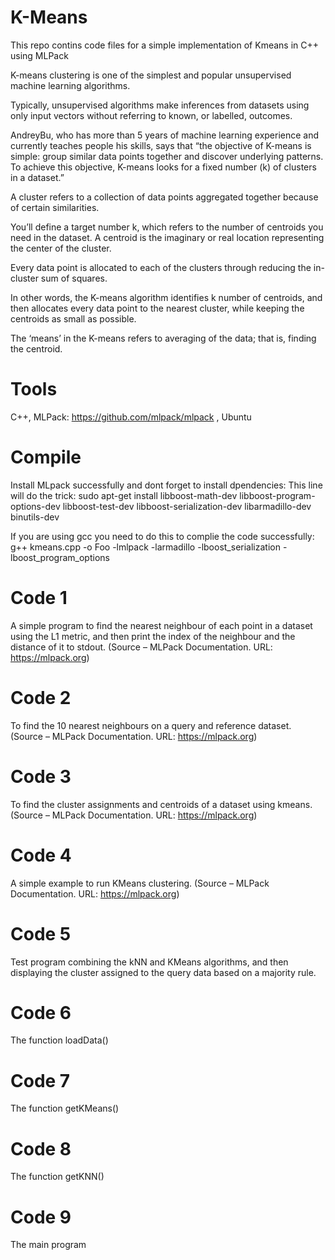 # K-Means
This repo contins code files for a simple implementation of Kmeans in C++ using MLPack

K-means clustering is one of the simplest and popular unsupervised machine learning algorithms.

Typically, unsupervised algorithms make inferences from datasets using only input vectors without referring to known, or labelled, outcomes.

AndreyBu, who has more than 5 years of machine learning experience and currently teaches people his skills, says that “the objective of K-means is simple: group similar data points together and discover underlying patterns. To achieve this objective, K-means looks for a fixed number (k) of clusters in a dataset.”

A cluster refers to a collection of data points aggregated together because of certain similarities.

You’ll define a target number k, which refers to the number of centroids you need in the dataset. A centroid is the imaginary or real location representing the center of the cluster.

Every data point is allocated to each of the clusters through reducing the in-cluster sum of squares.

In other words, the K-means algorithm identifies k number of centroids, and then allocates every data point to the nearest cluster, while keeping the centroids as small as possible.

The ‘means’ in the K-means refers to averaging of the data; that is, finding the centroid.

# Tools
C++,
MLPack: https://github.com/mlpack/mlpack ,
Ubuntu

# Compile
Install MLpack successfully and dont forget to install dpendencies: This line will do the trick: sudo apt-get install libboost-math-dev libboost-program-options-dev libboost-test-dev libboost-serialization-dev libarmadillo-dev binutils-dev

If you are using gcc you need to do this to complie the code successfully: g++ kmeans.cpp -o Foo -lmlpack -larmadillo -lboost_serialization -lboost_program_options

# Code 1
A simple program to find the nearest neighbour of each point in a dataset using the L1 
metric, and then print the index of the neighbour and the distance of it to stdout. (Source – MLPack 
Documentation. URL: https://mlpack.org)

# Code 2
To find the 10 nearest neighbours on a query and reference dataset. (Source – MLPack 
Documentation. URL: https://mlpack.org)

# Code 3
To find the cluster assignments and centroids of a dataset using kmeans. (Source – MLPack 
Documentation. URL: https://mlpack.org)

# Code 4
A simple example to run KMeans clustering. (Source – MLPack Documentation. URL: 
https://mlpack.org)

# Code 5
Test program combining the kNN and KMeans algorithms, and then displaying the cluster 
assigned to the query data based on a majority rule.

# Code 6
The function loadData()

# Code 7
The function getKMeans()

# Code 8
The function getKNN()

# Code 9
The main program


